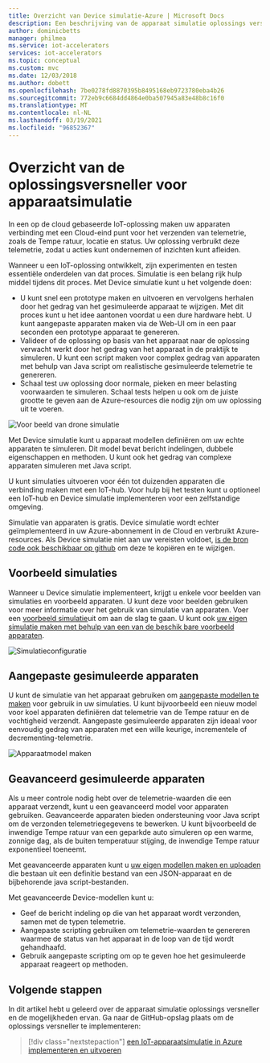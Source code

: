 ```yaml
---
title: Overzicht van Device simulatie-Azure | Microsoft Docs
description: Een beschrijving van de apparaat simulatie oplossings versneller en de mogelijkheden ervan.
author: dominicbetts
manager: philmea
ms.service: iot-accelerators
services: iot-accelerators
ms.topic: conceptual
ms.custom: mvc
ms.date: 12/03/2018
ms.author: dobett
ms.openlocfilehash: 7be0278fd8870395b8495168eb9723780eba4b26
ms.sourcegitcommit: 772eb9c6684dd4864e0ba507945a83e48b8c16f0
ms.translationtype: MT
ms.contentlocale: nl-NL
ms.lasthandoff: 03/19/2021
ms.locfileid: "96852367"
---
```

# <a name="device-simulation-solution-accelerator-overview"></a>Overzicht van de oplossingsversneller voor apparaatsimulatie

In een op de cloud gebaseerde IoT-oplossing maken uw apparaten verbinding met een Cloud-eind punt voor het verzenden van telemetrie, zoals de Tempe ratuur, locatie en status. Uw oplossing verbruikt deze telemetrie, zodat u acties kunt ondernemen of inzichten kunt afleiden.

Wanneer u een IoT-oplossing ontwikkelt, zijn experimenten en testen essentiële onderdelen van dat proces. Simulatie is een belang rijk hulp middel tijdens dit proces. Met Device simulatie kunt u het volgende doen:

* U kunt snel een prototype maken en uitvoeren en vervolgens herhalen door het gedrag van het gesimuleerde apparaat te wijzigen. Met dit proces kunt u het idee aantonen voordat u een dure hardware hebt. U kunt aangepaste apparaten maken via de Web-UI om in een paar seconden een prototype apparaat te genereren.
* Valideer of de oplossing op basis van het apparaat naar de oplossing verwacht werkt door het gedrag van het apparaat in de praktijk te simuleren. U kunt een script maken voor complex gedrag van apparaten met behulp van Java script om realistische gesimuleerde telemetrie te genereren.
* Schaal test uw oplossing door normale, pieken en meer belasting voorwaarden te simuleren. Schaal tests helpen u ook om de juiste grootte te geven aan de Azure-resources die nodig zijn om uw oplossing uit te voeren.

![Voor beeld van drone simulatie](media/iot-accelerators-device-simulation-overview/dronesimulation.png)

Met Device simulatie kunt u apparaat modellen definiëren om uw echte apparaten te simuleren. Dit model bevat bericht indelingen, dubbele eigenschappen en methoden. U kunt ook het gedrag van complexe apparaten simuleren met Java script.

U kunt simulaties uitvoeren voor één tot duizenden apparaten die verbinding maken met een IoT-hub. Voor hulp bij het testen kunt u optioneel een IoT-hub en Device simulatie implementeren voor een zelfstandige omgeving.

Simulatie van apparaten is gratis. Device simulatie wordt echter geïmplementeerd in uw Azure-abonnement in de Cloud en verbruikt Azure-resources. Als Device simulatie niet aan uw vereisten voldoet, [is de bron code ook beschikbaar op github](https://github.com/Azure/device-simulation-dotnet) om deze te kopiëren en te wijzigen.

## <a name="sample-simulations"></a>Voorbeeld simulaties

Wanneer u Device simulatie implementeert, krijgt u enkele voor beelden van simulaties en voorbeeld apparaten. U kunt deze voor beelden gebruiken voor meer informatie over het gebruik van simulatie van apparaten. Voer een [voorbeeld simulatie](https://github.com/Azure/device-simulation-dotnet/blob/master/README.md)uit om aan de slag te gaan. U kunt ook [uw eigen simulatie maken met behulp van een van de beschik bare voorbeeld apparaten](iot-accelerators-device-simulation-create-simulation.md).

![Simulatieconfiguratie](media/iot-accelerators-device-simulation-overview/samplesimulation1.png)

## <a name="custom-simulated-devices"></a>Aangepaste gesimuleerde apparaten

U kunt de simulatie van het apparaat gebruiken om [aangepaste modellen te maken](iot-accelerators-device-simulation-create-custom-device.md) voor gebruik in uw simulaties. U kunt bijvoorbeeld een nieuw model voor koel apparaten definiëren dat telemetrie van de Tempe ratuur en de vochtigheid verzendt. Aangepaste gesimuleerde apparaten zijn ideaal voor eenvoudig gedrag van apparaten met een wille keurige, incrementele of decrementing-telemetrie.

![Apparaatmodel maken](media/iot-accelerators-device-simulation-overview/adddevicemodel.png)

## <a name="advanced-simulated-devices"></a>Geavanceerd gesimuleerde apparaten

Als u meer controle nodig hebt over de telemetrie-waarden die een apparaat verzendt, kunt u een geavanceerd model voor apparaten gebruiken. Geavanceerde apparaten bieden ondersteuning voor Java script om de verzonden telemetriegegevens te bewerken. U kunt bijvoorbeeld de inwendige Tempe ratuur van een geparkde auto simuleren op een warme, zonnige dag, als de buiten temperatuur stijging, de inwendige Tempe ratuur exponentieel toeneemt.

Met geavanceerde apparaten kunt u [uw eigen modellen maken en uploaden](iot-accelerators-device-simulation-advanced-device.md) die bestaan uit een definitie bestand van een JSON-apparaat en de bijbehorende java script-bestanden.

Met geavanceerde Device-modellen kunt u:

* Geef de bericht indeling op die van het apparaat wordt verzonden, samen met de typen telemetrie.
* Aangepaste scripting gebruiken om telemetrie-waarden te genereren waarmee de status van het apparaat in de loop van de tijd wordt gehandhaafd.
* Gebruik aangepaste scripting om op te geven hoe het gesimuleerde apparaat reageert op methoden.

## <a name="next-steps"></a>Volgende stappen

In dit artikel hebt u geleerd over de apparaat simulatie oplossings versneller en de mogelijkheden ervan. Ga naar de GitHub-opslag plaats om de oplossings versneller te implementeren:

> [!div class="nextstepaction"]
> [een IoT-apparaatsimulatie in Azure implementeren en uitvoeren](https://github.com/Azure/device-simulation-dotnet/blob/master/README.md)
